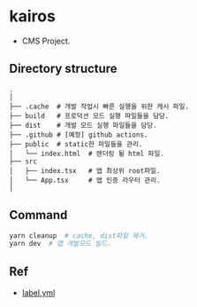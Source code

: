 # kairos
- CMS Project.

## Directory structure
```
.
│
├── .cache  # 개발 작업시 빠른 실행을 위한 캐시 파일.
├── build   # 프로덕션 모드 실행 파일들을 담당.
├── dist    # 개발 모드 실행 파일들을 담당.
├── .github # [예정] github actions.
├── public  # static한 파일들을 관리.
│   └── index.html  # 렌더링 될 html 파일.
├── src
│   ├── index.tsx   # 앱 최상위 root파일.
│   └── App.tsx     # 앱 인증 라우터 관리.
│
```

## Command
```bash
yarn cleanup  # cache, dist파일 제거.
yarn dev  # 앱 개발모드 빌드.
```


## Ref
- [label.yml](https://github.com/peter-evans/create-pull-request)